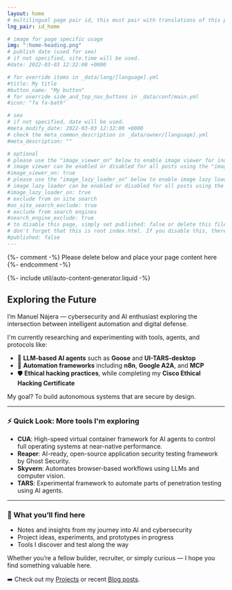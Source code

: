 ```yaml
---
layout: home
# multilingual page pair id, this must pair with translations of this page. (This name must be unique)
lng_pair: id_home

# image for page specific usage
img: ":home-heading.png"
# publish date (used for seo)
# if not specified, site.time will be used.
#date: 2022-03-03 12:32:00 +0000

# for override items in _data/lang/[language].yml
#title: My title
#button_name: "My button"
# for override side_and_top_nav_buttons in _data/conf/main.yml
#icon: "fa fa-bath"

# seo
# if not specified, date will be used.
#meta_modify_date: 2022-03-03 12:32:00 +0000
# check the meta_common_description in _data/owner/[language].yml
#meta_description: ""

# optional
# please use the "image_viewer_on" below to enable image viewer for individual pages or posts (_posts/ or [language]/_posts folders).
# image viewer can be enabled or disabled for all posts using the "image_viewer_posts: true" setting in _data/conf/main.yml.
#image_viewer_on: true
# please use the "image_lazy_loader_on" below to enable image lazy loader for individual pages or posts (_posts/ or [language]/_posts folders).
# image lazy loader can be enabled or disabled for all posts using the "image_lazy_loader_posts: true" setting in _data/conf/main.yml.
#image_lazy_loader_on: true
# exclude from on site search
#on_site_search_exclude: true
# exclude from search engines
#search_engine_exclude: true
# to disable this page, simply set published: false or delete this file
# don't forget that this is root index.html. If you disable this, there will be no index.html page to open
#published: false
---
```


{%- comment -%} Please delete below and place your page content here {%- endcomment -%}

{%- include util/auto-content-generator.liquid -%}
## Exploring the Future

I’m Manuel Nájera — cybersecurity and AI enthusiast exploring the intersection between intelligent automation and digital defense.

I'm currently researching and experimenting with tools, agents, and protocols like:
- 🧠 **LLM-based AI agents** such as **Goose** and **UI-TARS-desktop**
- 🧩 **Automation frameworks** including **n8n**, **Google A2A**, and **MCP**
- 🛡️ **Ethical hacking practices**, while completing my **Cisco Ethical Hacking Certificate**

My goal? To build autonomous systems that are secure by design.

---

### ⚡ Quick Look: More tools I'm exploring

- **CUA**: High-speed virtual container framework for AI agents to control full operating systems at near-native performance.  
- **Reaper**: AI-ready, open-source application security testing framework by Ghost Security.  
- **Skyvern**: Automates browser-based workflows using LLMs and computer vision.  
- **TARS**: Experimental framework to automate parts of penetration testing using AI agents.

---

### 🧭 What you’ll find here

- Notes and insights from my journey into AI and cybersecurity  
- Project ideas, experiments, and prototypes in progress  
- Tools I discover and test along the way

Whether you’re a fellow builder, recruiter, or simply curious — I hope you find something valuable here.

➡️ Check out my [Projects](/tabs/projects.html) or recent [Blog posts](/tabs/blog/index.html).
